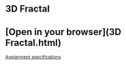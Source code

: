 # 3D Fractal

# [Open in your browser](3D Fractal.html)

[Assignment specifications](http://graphics.cs.wisc.edu/WP/cs559-sp2017/2017/02/08/programming-assignment-4-a-complete-3d-viewing-pipeline-plus-visibility/)